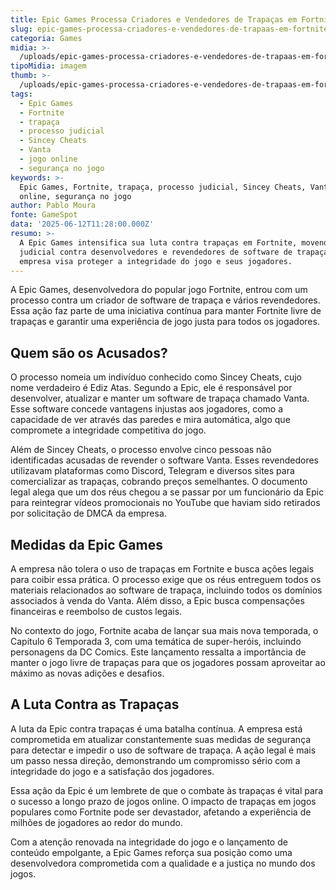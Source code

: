 ```yaml
---
title: Epic Games Processa Criadores e Vendedores de Trapaças em Fortnite
slug: epic-games-processa-criadores-e-vendedores-de-trapaas-em-fortnite
categoria: Games
midia: >-
  /uploads/epic-games-processa-criadores-e-vendedores-de-trapaas-em-fortnite-thumb.jpg
tipoMidia: imagem
thumb: >-
  /uploads/epic-games-processa-criadores-e-vendedores-de-trapaas-em-fortnite-thumb.jpg
tags:
  - Epic Games
  - Fortnite
  - trapaça
  - processo judicial
  - Sincey Cheats
  - Vanta
  - jogo online
  - segurança no jogo
keywords: >-
  Epic Games, Fortnite, trapaça, processo judicial, Sincey Cheats, Vanta, jogo
  online, segurança no jogo
author: Pablo Moura
fonte: GameSpot
data: '2025-06-12T11:28:00.000Z'
resumo: >-
  A Epic Games intensifica sua luta contra trapaças em Fortnite, movendo ação
  judicial contra desenvolvedores e revendedores de software de trapaça. A
  empresa visa proteger a integridade do jogo e seus jogadores.
---
```


A Epic Games, desenvolvedora do popular jogo Fortnite, entrou com um processo contra um criador de software de trapaça e vários revendedores. Essa ação faz parte de uma iniciativa contínua para manter Fortnite livre de trapaças e garantir uma experiência de jogo justa para todos os jogadores.

## Quem são os Acusados?

O processo nomeia um indivíduo conhecido como Sincey Cheats, cujo nome verdadeiro é Ediz Atas. Segundo a Epic, ele é responsável por desenvolver, atualizar e manter um software de trapaça chamado Vanta. Esse software concede vantagens injustas aos jogadores, como a capacidade de ver através das paredes e mira automática, algo que compromete a integridade competitiva do jogo.

Além de Sincey Cheats, o processo envolve cinco pessoas não identificadas acusadas de revender o software Vanta. Esses revendedores utilizavam plataformas como Discord, Telegram e diversos sites para comercializar as trapaças, cobrando preços semelhantes. O documento legal alega que um dos réus chegou a se passar por um funcionário da Epic para reintegrar vídeos promocionais no YouTube que haviam sido retirados por solicitação de DMCA da empresa.

## Medidas da Epic Games

A empresa não tolera o uso de trapaças em Fortnite e busca ações legais para coibir essa prática. O processo exige que os réus entreguem todos os materiais relacionados ao software de trapaça, incluindo todos os domínios associados à venda do Vanta. Além disso, a Epic busca compensações financeiras e reembolso de custos legais.

No contexto do jogo, Fortnite acaba de lançar sua mais nova temporada, o Capítulo 6 Temporada 3, com uma temática de super-heróis, incluindo personagens da DC Comics. Este lançamento ressalta a importância de manter o jogo livre de trapaças para que os jogadores possam aproveitar ao máximo as novas adições e desafios.

## A Luta Contra as Trapaças

A luta da Epic contra trapaças é uma batalha contínua. A empresa está comprometida em atualizar constantemente suas medidas de segurança para detectar e impedir o uso de software de trapaça. A ação legal é mais um passo nessa direção, demonstrando um compromisso sério com a integridade do jogo e a satisfação dos jogadores.

Essa ação da Epic é um lembrete de que o combate às trapaças é vital para o sucesso a longo prazo de jogos online. O impacto de trapaças em jogos populares como Fortnite pode ser devastador, afetando a experiência de milhões de jogadores ao redor do mundo.

Com a atenção renovada na integridade do jogo e o lançamento de conteúdo empolgante, a Epic Games reforça sua posição como uma desenvolvedora comprometida com a qualidade e a justiça no mundo dos jogos.
